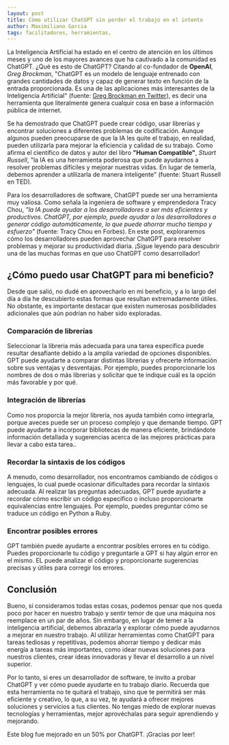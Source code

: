 ```yaml
---
layout: post
title: Cómo utilizar ChatGPT sin perder el trabajo en el intento
author: Maximiliano Garcia
tags: facilitadores, herramientas, 
---
```

La Inteligencia Artificial ha estado en el centro de atención en los últimos meses y uno de los mayores avances que ha cautivado a la comunidad es ChatGPT. ¿Qué es esto de ChatGPT? Citando al co-fundador de **OpenAI**, _Greg Brockman_, "ChatGPT es un modelo de lenguaje entrenado con grandes cantidades de datos y capaz de generar texto en función de la entrada proporcionada. Es una de las aplicaciones más interesantes de la Inteligencia Artificial" (fuente: [Greg Brockman en Twitter](https://twitter.com/gdb/status/1161720178283693056)), es decir una herramienta que literalmente genera cualquir cosa en base a información pública de internet.

Se ha demostrado que ChatGPT puede crear código, usar librerías y encontrar soluciones a diferentes problemas de codificación. Aunque algunos pueden preocuparse de que la IA les quite el trabajo, en realidad, pueden utilizarla para mejorar la eficiencia y calidad de su trabajo. Como afirma el científico de datos y autor del libro **"Human Compatible"**, _Stuart Russell_, "la IA es una herramienta poderosa que puede ayudarnos a resolver problemas difíciles y mejorar nuestras vidas. En lugar de temerla, debemos aprender a utilizarla de manera inteligente" (fuente: Stuart Russell en TED).

Para los desarrolladores de software, ChatGPT puede ser una herramienta muy valiosa. Como señala la ingeniera de software y emprendedora Tracy Chou, _"la IA puede ayudar a los desarrolladores a ser más eficientes y productivos. ChatGPT, por ejemplo, puede ayudar a los desarrolladores a generar código automáticamente, lo que puede ahorrar mucho tiempo y esfuerzo"_ (fuente: Tracy Chou en Forbes). En este post, exploraremos cómo los desarrolladores pueden aprovechar ChatGPT para resolver problemas y mejorar su productividad diaria. ¡Sigue leyendo para descubrir una de las muchas formas en que uso ChatGPT como desarrollador!

## ¿Cómo puedo usar ChatGPT para mi beneficio?

Desde que salió, no dudé en aprovecharlo en mi beneficio, y a lo largo del día a día he descubierto estas formas que resultan extremadamente útiles. No obstante, es importante destacar que existen numerosas posibilidades adicionales que aún podrían no haber sido exploradas.

### Comparación de librerías

Seleccionar la libreria más adecuada para una tarea específica puede resultar desafiante debido a la amplia variedad de opciones disponibles. GPT puede ayudarte a comparar distintas librerias y ofrecerte información sobre sus ventajas y desventajas. Por ejemplo, puedes proporcionarle los nombres de dos o más librerias y solicitar que te indique cuál es la opción más favorable y por qué.

### Integración de librerías

Como nos proporcia la mejor libreria, nos ayuda también como integrarla, porque aveces puede ser un proceso complejo y que demande tiempo. GPT puede ayudarte a incorporar bibliotecas de manera eficiente, brindándote información detallada y sugerencias acerca de las mejores prácticas para llevar a cabo esta tarea..

### Recordar la sintaxis de los códigos

A menudo, como desarrollador, nos encontramos cambiando de códigos o lenguajes, lo cual puede ocasionar dificultades para recordar la sintaxis adecuada. Al realizar las preguntas adecuadas, GPT puede ayudarte a recordar cómo escribir un código específico o incluso proporcionarte equivalencias entre lenguajes. Por ejemplo, puedes preguntar cómo se traduce un código en Python a Ruby.

### Encontrar posibles errores

GPT también puede ayudarte a encontrar posibles errores en tu código. Puedes proporcionarle tu código y preguntarle a GPT si hay algún error en el mismo. EL puede analizar el código y proporcionarte sugerencias precisas y útiles para corregir los errores.

## Conclusión

Bueno, si consideramos todas estas cosas, podemos pensar que nos queda poco por hacer en nuestro trabajo y sentir temor de que una máquina nos reemplace en un par de años. Sin embargo, en lugar de temer a la inteligencia artificial, debemos abrazarla y explorar cómo puede ayudarnos a mejorar en nuestro trabajo. Al utilizar herramientas como ChatGPT para tareas tediosas y repetitivas, podemos ahorrar tiempo y dedicar más energía a tareas más importantes, como idear nuevas soluciones para nuestros clientes, crear ideas innovadoras y llevar el desarrollo a un nivel superior.

Por lo tanto, si eres un desarrollador de software, te invito a probar ChatGPT y ver cómo puede ayudarte en tu trabajo diario. Recuerda que esta herramienta no te quitará el trabajo, sino que te permitirá ser más eficiente y creativo, lo que, a su vez, te ayudará a ofrecer mejores soluciones y servicios a tus clientes. No tengas miedo de explorar nuevas tecnologías y herramientas, mejor aprovéchalas para seguir aprendiendo y mejorando.

Este blog fue mejorado en un 50% por ChatGPT. ¡Gracias por leer!
